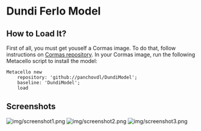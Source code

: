 # Dundi Ferlo Model

## How to Load It?

First of all, you must get youself a Cormas image. To do that, follow instructions on [Cormas repository](https://github.com/cormas/cormas?tab=readme-ov-file#standard-installation).
In your Cormas image, run the following Metacello script to install the model:

```st
Metacello new
    repository: 'github://panchovdl/DundiModel';
    baseline: 'DundiModel';
    load
```

## Screenshots

![img/screenshot1.png]()
![img/screenshot2.png]()
![img/screenshot3.png]()
